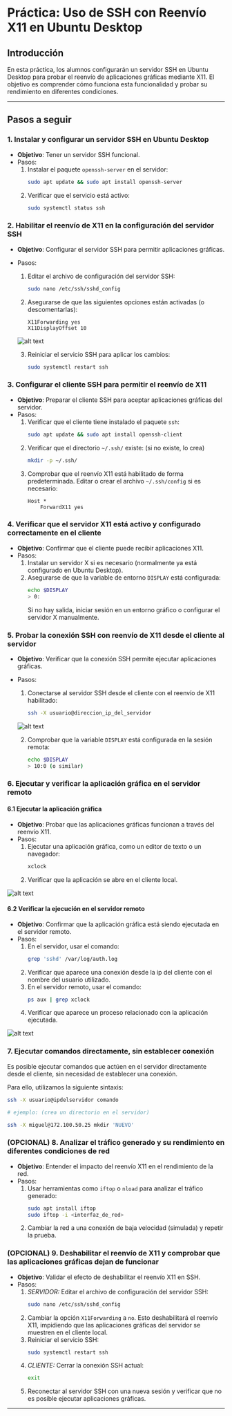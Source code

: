 # Práctica: Uso de SSH con Reenvío X11 en Ubuntu Desktop

## Introducción
En esta práctica, los alumnos configurarán un servidor SSH en Ubuntu Desktop para probar el reenvío de aplicaciones gráficas mediante X11. El objetivo es comprender cómo funciona esta funcionalidad y probar su rendimiento en diferentes condiciones.

---

## **Pasos a seguir**

### 1. Instalar y configurar un servidor SSH en Ubuntu Desktop
- **Objetivo**: Tener un servidor SSH funcional.
- Pasos:
  1. Instalar el paquete `openssh-server` en el servidor:
     ```bash
     sudo apt update && sudo apt install openssh-server
     ```
  2. Verificar que el servicio está activo:
     ```bash
     sudo systemctl status ssh
     ```


### 2. Habilitar el reenvío de X11 en la configuración del servidor SSH
- **Objetivo**: Configurar el servidor SSH para permitir aplicaciones gráficas.
- Pasos:
  1. Editar el archivo de configuración del servidor SSH:
     ```bash
     sudo nano /etc/ssh/sshd_config
     ```
  2. Asegurarse de que las siguientes opciones están activadas (o descomentarlas):
     ```
     X11Forwarding yes
     X11DisplayOffset 10
     ```
  ![alt text](z1.png)
  
  3. Reiniciar el servicio SSH para aplicar los cambios:
     ```bash
     sudo systemctl restart ssh
     ```

### 3. Configurar el cliente SSH para permitir el reenvío de X11
- **Objetivo**: Preparar el cliente SSH para aceptar aplicaciones gráficas del servidor.
- Pasos:
  1. Verificar que el cliente tiene instalado el paquete `ssh`:
     ```bash
     sudo apt update && sudo apt install openssh-client
     ```
  2. Verificar que el directorio `~/.ssh/` existe: (si no existe, lo crea)
     ```bash
     mkdir -p ~/.ssh/
     ```
  3. Comprobar que el reenvío X11 está habilitado de forma predeterminada. Editar o crear el archivo `~/.ssh/config` si es necesario:
     ```
     Host *
         ForwardX11 yes
     ```

### 4. Verificar que el servidor X11 está activo y configurado correctamente en el cliente
- **Objetivo**: Confirmar que el cliente puede recibir aplicaciones X11.
- Pasos:
  1. Instalar un servidor X si es necesario (normalmente ya está configurado en Ubuntu Desktop).
  2. Asegurarse de que la variable de entorno `DISPLAY` está configurada:
     ```bash
     echo $DISPLAY
     > 0:
     ```
     Si no hay salida, iniciar sesión en un entorno gráfico o configurar el servidor X manualmente.

### 5. Probar la conexión SSH con reenvío de X11 desde el cliente al servidor
- **Objetivo**: Verificar que la conexión SSH permite ejecutar aplicaciones gráficas.
- Pasos:
  1. Conectarse al servidor SSH desde el cliente con el reenvío de X11 habilitado:
     ```bash
     ssh -X usuario@direccion_ip_del_servidor
     ```
  ![alt text](z5.png)
  
  2. Comprobar que la variable `DISPLAY` está configurada en la sesión remota:
     ```bash
     echo $DISPLAY
     > 10:0 (o similar)
     ```

### 6. Ejecutar y verificar la aplicación gráfica en el servidor remoto

#### 6.1 Ejecutar la aplicación gráfica
- **Objetivo**: Probar que las aplicaciones gráficas funcionan a través del reenvío X11.
- Pasos:
  1. Ejecutar una aplicación gráfica, como un editor de texto o un navegador:
     ```bash
     xclock
     ```
  2. Verificar que la aplicación se abre en el cliente local.

![alt text](z61.png)

#### 6.2 Verificar la ejecución en el servidor remoto
- **Objetivo**: Confirmar que la aplicación gráfica está siendo ejecutada en el servidor remoto.
- Pasos:
  1. En el servidor, usar el comando:
     ```bash
     grep 'sshd' /var/log/auth.log
     ```
  4. Verificar que aparece una conexión desde la ip del cliente con el nombre del usuario utilizado.
  3. En el servidor remoto, usar el comando:
     ```bash
     ps aux | grep xclock
     ```
  4. Verificar que aparece un proceso relacionado con la aplicación ejecutada.

![alt text](image.png)

### 7. Ejecutar comandos directamente, sin establecer conexión

Es posible ejecutar comandos que actúen en el servidor directamente desde el cliente, sin necesidad de establecer una conexión.

Para ello, utilizamos la siguiente sintaxis:

   ```bash
   ssh -X usuario@ipdelservidor comando

   # ejemplo: (crea un directorio en el servidor)
   
   ssh -X miguel@172.100.50.25 mkdir 'NUEVO'   
   ```

### (OPCIONAL) 8. Analizar el tráfico generado y su rendimiento en diferentes condiciones de red
- **Objetivo**: Entender el impacto del reenvío X11 en el rendimiento de la red.
- Pasos:
  1. Usar herramientas como `iftop` o `nload` para analizar el tráfico generado:
     ```bash
     sudo apt install iftop
     sudo iftop -i <interfaz_de_red>
     ```
  2. Cambiar la red a una conexión de baja velocidad (simulada) y repetir la prueba.

### (OPCIONAL) 9. Deshabilitar el reenvío de X11 y comprobar que las aplicaciones gráficas dejan de funcionar
- **Objetivo**: Validar el efecto de deshabilitar el reenvío X11 en SSH.
- Pasos:
  1. *SERVIDOR:* Editar el archivo de configuración del servidor SSH:
     ```bash
     sudo nano /etc/ssh/sshd_config
     ```
  2. Cambiar la opción `X11Forwarding` a `no`. Esto deshabilitará el reenvío X11, impidiendo que las aplicaciones gráficas del servidor se muestren en el cliente local.
  3. Reiniciar el servicio SSH:
     ```bash
     sudo systemctl restart ssh
     ```
  4. *CLIENTE:* Cerrar la conexión SSH actual:
     ```bash
     exit
     ```
  5. Reconectar al servidor SSH con una nueva sesión y verificar que no es posible ejecutar aplicaciones gráficas.

---


